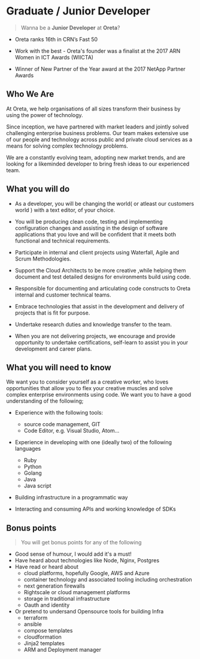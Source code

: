 # Graduate / Junior Developer

> Wanna be a **Junior Developer** at **Oreta**?
- Oreta ranks 16th in CRN’s Fast 50

- Work with the best - Oreta's founder was a finalist at the 2017 ARN Women in ICT Awards (WIICTA)

- Winner of New Partner of the Year award at the 2017 NetApp Partner Awards

## Who We Are

At Oreta, we help organisations of all sizes transform their business by using the power of technology.

Since inception, we have partnered with market leaders and jointly solved challenging enterprise business problems. Our team makes extensive use of our people and technology across public and private cloud services as a means for solving complex technology problems.

We are a constantly evolving team, adopting new market trends, and are looking for a likeminded developer to bring fresh ideas to our experienced team.

## What you will do

- As a developer, you will be changing the world( or atleast our customers world ) with a text editor, of your choice.

- You will be producing clean code, testing and implementing configuration changes and assisting in the design of software applications that you love and will be confident that it meets both functional and technical requirements.

- Participate in internal and client projects using Waterfall, Agile and Scrum Methodologies.

- Support the Cloud Architects to be more creative ,while helping them document and test detailed designs for environments build using code.

- Responsible for documenting and articulating code constructs to Oreta internal and customer technical teams.

- Embrace technologies that assist in the development and delivery of projects that is fit for purpose.

- Undertake research duties and knowledge transfer to the team.

- When you are not delivering projects, we encourage and provide opportunity to undertake certifications, self-learn to assist you in your development and career plans.

## What you will need to know

We want you to consider yourself as a creative worker, who loves opportunities that allow you to flex your creative muscles and solve complex enterprise environments using code. We want you to have a good understanding of the following;

- Experience with the following tools:
    - source code management, GIT
    - Code Editor, e.g. Visual Studio, Atom...

- Experience in developing with one (ideally two) of the following languages
    - Ruby 
    - Python
    - Golang
    - Java
    - Java script

- Building infrastructure in a programmatic way

- Interacting and consuming APIs and working knowledge of SDKs


## Bonus points

> You will get bonus points for any of the following

- Good sense of humour, I would add it's a must!
- Have heard about technologies like Node, Nginx, Postgres
- Have read or heard about 
    - cloud platforms, hopefully Google, AWS and Azure 
    - container technology and associated tooling including orchestration
    - next generation firewalls
    - Rightscale or cloud management platforms
    - storage in traditional infrastructure
    - Oauth and identity
- Or pretend to undersand Opensource tools for building Infra
    - terraform
    - ansible
    - compose templates
    - cloudformation
    - Jinja2 templates
    - ARM and Deployment manager
